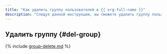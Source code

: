 ```yaml
---
title: "Как удалить группу пользователей в {{ org-full-name }}"
description: "Следуя данной инструкции, вы сможете удалить группу пользователей в {{ org-name }}." 
---
```


## Удалить группу {#del-group}

{% include [group-delete.md](../../_includes/organization/group-delete.md) %}
